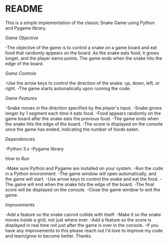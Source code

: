 # README
This is a simple implementation of the classic Snake Game using Python and Pygame library.

*Game Objective*

-The objective of the game is to control a snake on a game board and eat food that randomly appears on the board. As the snake eats food, it grows longer, 
and the player earns points. The game ends when the snake hits the edge of the board.

*Game Controls*

-Use the arrow keys to control the direction of the snake: up, down, left, or right.
-The game starts automatically upon running the code.

*Game Features*

-Snake moves in the direction specified by the player's input.
-Snake grows longer by 1 segment each time it eats food.
-Food appears randomly on the game board after the snake eats the previous food.
-The game ends when the snake hits the edge of the board.
-The score is displayed on the console once the game has ended, indicating the number of foods eaten.

*Dependencies*

-Python 3.x
-Pygame library

*How to Run*

-Make sure Python and Pygame are installed on your system.
-Run the code in a Python environment.
-The game window will open automatically, and the game will start.
-Use arrow keys to control the snake and eat the food.
-The game will end when the snake hits the edge of the board.
-The final score will be displayed on the console.
-Close the game window to exit the game.

*Improvements*

-Add a feature so the snake cannot collide with itself.
-Make it so the snake moves inside a grid, not just where ever.
-Add a feature so the score is displayed in real time not just after the game is over in the console.
-If you have any improvements to this please reach out I'd love to improve my code and learn/grow to become better. Thanks.
